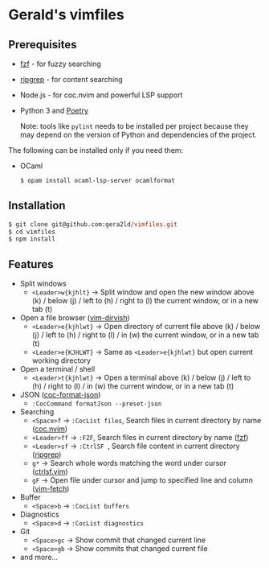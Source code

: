 # Gerald's vimfiles

## Prerequisites

- [fzf][fzf] - for fuzzy searching
- [ripgrep][ripgrep] - for content searching
- Node.js - for coc.nvim and powerful LSP support
- Python 3 and [Poetry](https://python-poetry.org/)

  Note: tools like `pylint` needs to be installed per project because they may depend on the version of Python and dependencies of the project.

The following can be installed only if you need them:

- OCaml

  ```bash
  $ opam install ocaml-lsp-server ocamlformat
  ```

## Installation

```ps
$ git clone git@github.com:gera2ld/vimfiles.git
$ cd vimfiles
$ npm install
```

## Features

- Split windows
  - `<Leader>w{kjhlt}` -> Split window and open the new window above (k) / below (j) / left to (h) / right to (l) the current window, or in a new tab (t)
- Open a file browser ([vim-dirvish][vim-dirvish])
  - `<Leader>e{kjhlwt}` -> Open directory of current file above (k) / below (j) / left to (h) / right to (l) / in (w) the current window, or in a new tab (t)
  - `<Leader>e{KJHLWT}` -> Same as `<Leader>e{kjhlwt}` but open current working directory
- Open a terminal / shell
  - `<Leader>t{kjhlwt}` -> Open a terminal above (k) / below (j) / left to (h) / right to (l) / in (w) the current window, or in a new tab (t)
- JSON ([coc-format-json][coc-format-json])
  - `:CocCommand formatJson --preset-json`
- Searching
  - `<Space>f` -> `:CocList files`, Search files in current directory by name ([coc.nvim][coc.nvim])
  - `<Leader>ff` -> `:FZF`, Search files in current directory by name ([fzf][fzf])
  - `<Leader>sf` -> `:CtrlSF `, Search file content in current directory ([ripgrep][ripgrep])
  - `g*` -> Search whole words matching the word under cursor ([ctrlsf.vim][ctrlsf.vim])
  - `gF` -> Open file under cursor and jump to specified line and column ([vim-fetch][vim-fetch])
- Buffer
  - `<Space>b` -> `:CocList buffers`
- Diagnostics
  - `<Space>d` -> `:CocList diagnostics`
- Git
  - `<Space>gc` -> Show commit that changed current line
  - `<Space>gb` -> Show commits that changed current file
- and more...

[coc-format-json]: https://github.com/gera2ld/coc-format-json
[coc.nvim]: https://github.com/neoclide/coc.nvim
[ctrlsf.vim]: https://github.com/dyng/ctrlsf.vim
[fzf]: https://github.com/junegunn/fzf
[ripgrep]: https://github.com/BurntSushi/ripgrep
[vim-dirvish]: https://github.com/justinmk/vim-dirvish
[vim-fetch]: https://github.com/wsdjeg/vim-fetch
